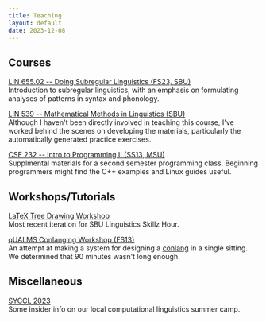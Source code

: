 ```yaml
---
title: Teaching
layout: default
date: 2023-12-08
---
```


## Courses

[LIN 655.02 -- Doing Subregular Linguistics (FS23, SBU)](lin655)<br/>
Introduction to subregular linguistics, with an emphasis on formulating analyses of patterns in syntax and phonology.

[LIN 539 -- Mathematical Methods in Linguistics (SBU)](https://github.com/stonybrook-lin539/main)<br/>
Although I haven't been directly involved in teaching this course, I've worked behind the scenes on developing the materials, particularly the automatically generated practice exercises.

[CSE 232 -- Intro to Programming II (SS13, MSU)](cse232)<br/>
Supplmental materials for a second semester programming class. Beginning programmers might find the C++ examples and Linux guides useful.

## Workshops/Tutorials

[LaTeX Tree Drawing Workshop](latex-tree-drawing)<br/>
Most recent iteration for SBU Linguistics Skillz Hour.

[qUALMS Conlanging Workshop (FS13)](conlanging)<br/>
An attempt at making a system for designing a [conlang](https://en.wikipedia.org/wiki/Constructed_language) in a single sitting. We determined that 90 minutes wasn't long enough.

## Miscellaneous

[SYCCL 2023](syccl)<br/>
Some insider info on our local computational linguistics summer camp.


[syccl]: https://calendar.stonybrook.edu/site/iacs/event/summer-youth-camp-for-computational-linguistics-syccl-3/
